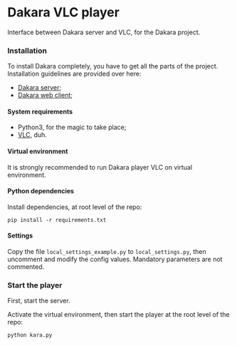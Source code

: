# Dakara VLC player

Interface between Dakara server and VLC, for the Dakara project.

### Installation

To install Dakara completely, you have to get all the parts of the project.
Installation guidelines are provided over here:

* [Dakara server](https://github.com/Nadeflore/dakara-server/);
* [Dakara web client](https://github.com/Nadeflore/dakara-client-web/);

#### System requirements

* Python3, for the magic to take place;
* [VLC](https://www.videolan.org/vlc/), duh.

#### Virtual environment

It is strongly recommended to run Dakara player VLC on virtual environment.

#### Python dependencies

Install dependencies, at root level of the repo:

```
pip install -r requirements.txt
```

#### Settings

Copy the file `local_settings_example.py` to `local_settings.py`, then uncomment and modify the config values.
Mandatory parameters are not commented. 

### Start the player

First, start the server.

Activate the virtual environment, then start the player at the root level of the repo:

```
python kara.py
```

